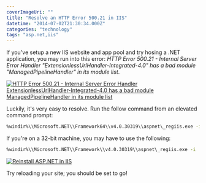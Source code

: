 ```yaml
---
coverImageUri: ""
title: "Resolve an HTTP Error 500.21 in IIS"
datetime: "2014-07-02T21:30:34.000Z"
categories: "technology"
tags: "asp.net,iis"
---
```


If you've setup a new IIS website and app pool and try hosing a .NET application, you may run into this error: _HTTP Error 500.21 - Internal Server Error Handler "ExtensionlessUrlHandler-Integrated-4.0" has a bad module "ManagedPipelineHandler" in its module list_.

[![HTTP Error 500.21 - Internal Server Error Handler ExtensionlessUrlHandler-Integrated-4.0 has a bad module ManagedPipelineHandler in its module list](http://assets.brandonmartinez.com/brandonmartinez/2014/07/01-501_22-Error-1200x692.png)](http://assets.brandonmartinez.com/brandonmartinez/2014/07/01-501_22-Error.png)

Luckily, it's very easy to resolve. Run the follow command from an elevated command prompt:

```bash
%windir%\\Microsoft.NET\\Framework64\\v4.0.30319\\aspnet\_regiis.exe -i
```

If you're on a 32-bit machine, you may have to use the following:

```bash
%windir%\\Microsoft.NET\\Framework\\v4.0.30319\\aspnet\_regiis.exe -i
```

[![Reinstall ASP.NET in IIS](http://assets.brandonmartinez.com/brandonmartinez/2014/07/02-ASP_NET-Reinstall.png)](http://assets.brandonmartinez.com/brandonmartinez/2014/07/02-ASP_NET-Reinstall.png)

Try reloading your site; you should be set to go!
